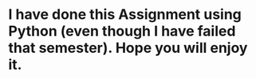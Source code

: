 # I have done this Assignment using Python (even though I have failed that semester). Hope you will enjoy it. 
